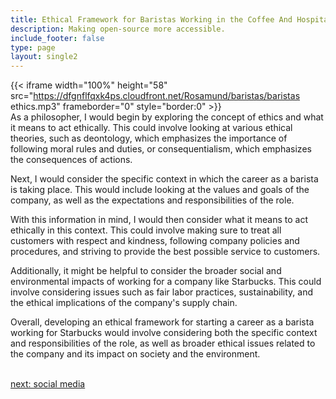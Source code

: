 ```yaml
---
title: Ethical Framework for Baristas Working in the Coffee And Hospitality  Industry
description: Making open-source more accessible.
include_footer: false
type: page
layout: single2
---
```


{{< iframe width="100%" height="58" src="https://dfgnflfqxk4ps.cloudfront.net/Rosamund/baristas/baristas ethics.mp3" frameborder="0" style="border:0" >}}<br>
As a philosopher, I would begin by exploring the concept of ethics and what it means to act ethically. This could involve looking at various ethical theories, such as deontology, which emphasizes the importance of following moral rules and duties, or consequentialism, which emphasizes the consequences of actions.

Next, I would consider the specific context in which the career as a barista is taking place. This would include looking at the values and goals of the company, as well as the expectations and responsibilities of the role.

With this information in mind, I would then consider what it means to act ethically in this context. This could involve making sure to treat all customers with respect and kindness, following company policies and procedures, and striving to provide the best possible service to customers.

Additionally, it might be helpful to consider the broader social and environmental impacts of working for a company like Starbucks. This could involve considering issues such as fair labor practices, sustainability, and the ethical implications of the company's supply chain.

Overall, developing an ethical framework for starting a career as a barista working for Starbucks would involve considering both the specific context and responsibilities of the role, as well as broader ethical issues related to the company and its impact on society and the environment.

<br>
<a href="https://workdojos.com/baristas/social">next: social media</a>
</p>